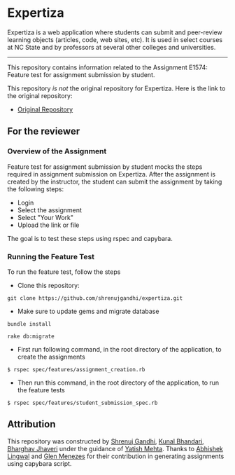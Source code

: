 # Expertiza
Expertiza is a web application where students can submit and peer-review learning objects (articles, code, web sites, etc). It is used in select courses at NC State and by professors at several other colleges and universities.

***

This repository contains information related to the Assignment E1574: Feature test for assignment submission by student.

This repository _is not_ the original repository for Expertiza. Here is the link to the original repository:
* [Original Repository](https://github.com/expertiza/expertiza)


## For the reviewer
### Overview of the Assignment
Feature test for assignment submission by student mocks the steps required in assignment submission on Expertiza. After the assignment is created by the instructor, the student can submit the assignment by taking the following steps:
* Login
* Select the assignment
* Select "Your Work"
* Upload the link or file

The goal is to test these steps using rspec and capybara.

### Running the Feature Test
To run the feature test, follow the steps
* Clone this repository: 
```
git clone https://github.com/shrenujgandhi/expertiza.git
```
* Make sure to update gems and migrate database
```
bundle install
```
```
rake db:migrate
```
* First run following command, in the root directory of the application, to create the assignments
```
$ rspec spec/features/assignment_creation.rb
```
* Then run this command, in the root directory of the application, to run the feature tests
```
$ rspec spec/features/student_submission_spec.rb
```

## Attribution
This repository was constructed by [Shrenuj Gandhi](https://github.com/shrenujgandhi), [Kunal Bhandari](https://github.com/kunalb6), [Bharghav Jhaveri](
https://github.com/BhargavJhaveri) under the guidance of [Yatish Mehta](https://github.com/yatish27). Thanks to [Abhishek Lingwal](https://github.com/imabhishekl) and [Glen Menezes](https://github.com/gmeneze) for their contribution in generating assignments using capybara script.
